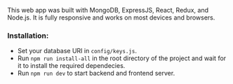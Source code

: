 This web app was built with MongoDB, ExpressJS, React, Redux, and Node.js.
It is fully responsive and works on most devices and browsers.

### Installation:
* Set your database URI in `config/keys.js`.
* Run `npm run install-all` in the root directory of the project and wait for it to install the required dependecies.
* Run `npm run dev` to start backend and frontend server.